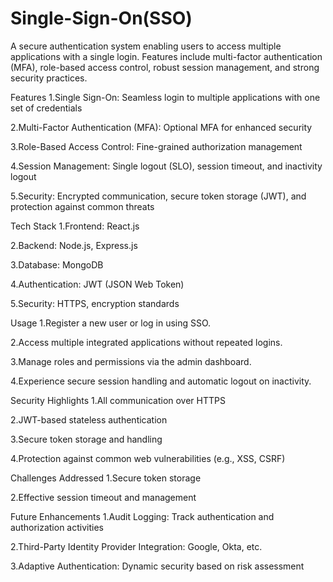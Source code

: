 # Single-Sign-On(SSO)

A secure authentication system enabling users to access multiple applications with a single login. Features include multi-factor authentication (MFA), role-based access control, robust session management, and strong security practices.

Features
1.Single Sign-On: Seamless login to multiple applications with one set of credentials

2.Multi-Factor Authentication (MFA): Optional MFA for enhanced security

3.Role-Based Access Control: Fine-grained authorization management

4.Session Management: Single logout (SLO), session timeout, and inactivity logout

5.Security: Encrypted communication, secure token storage (JWT), and protection against common threats

Tech Stack
1.Frontend: React.js

2.Backend: Node.js, Express.js

3.Database: MongoDB

4.Authentication: JWT (JSON Web Token)

5.Security: HTTPS, encryption standards

Usage
1.Register a new user or log in using SSO.

2.Access multiple integrated applications without repeated logins.

3.Manage roles and permissions via the admin dashboard.

4.Experience secure session handling and automatic logout on inactivity.

Security Highlights
1.All communication over HTTPS

2.JWT-based stateless authentication

3.Secure token storage and handling

4.Protection against common web vulnerabilities (e.g., XSS, CSRF)

Challenges Addressed
1.Secure token storage

2.Effective session timeout and management

Future Enhancements
1.Audit Logging: Track authentication and authorization activities

2.Third-Party Identity Provider Integration: Google, Okta, etc.

3.Adaptive Authentication: Dynamic security based on risk assessment
